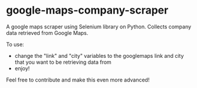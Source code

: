 # google-maps-company-scraper
A google maps scraper using Selenium library on Python. Collects company data retrieved from Google Maps.

To use:
- change the "link" and "city" variables to the googlemaps link and city that you want to be retrieving data from
- enjoy!

Feel free to contribute and make this even more advanced!
